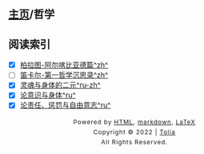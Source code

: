 ## [主页](../index.md)/哲学

## 阅读索引

- [x] [柏拉图-阿尔喀比亚德篇^zh^](柏拉图-阿尔喀比亚德篇.md)
- [ ] [笛卡尔-第一哲学沉思录^zh^](../404.md)
- [x] [灵魂与身体的二元^ru-zh^](辩论-灵魂与身体的二元.md)
- [x] [论意识与身体^ru^](论意识与身体.md)
- [x] [论责任、惩罚与自由意志^ru^](论责任、惩罚与自由意志.md)

<style type="text/css">
    #footer {
        position: relative;
        margin: 0 auto;
        line-height: 20px;
        text-align: center;
        font-size: 12px;
        letter-spacing: 1px;
    }
 
    .content {
        height: 1800px;
        width: 100%;
        text-align: center;
    }
</style>

<div id="footer">
    Powered by
    <a href="https://html5up.net">HTML</a>, 
    <a href="https://markdown.com.cn/">markdown</a>, 
    <a href="https://www.latex-project.org/">LaTeX</a>
    <br>
    Copyright © 2022 | 
    <a href="https://tolia-gh.github.io">Tolia</a>
    <br>
    All Rights Reserved.
    <br>
</div>